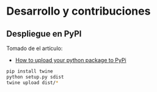 # Desarrollo y contribuciones

## Despliegue en PyPI

Tomado de el artículo: 

  * [How to upload your python package to PyPi](https://medium.com/@joel.barmettler/how-to-upload-your-python-package-to-pypi-65edc5fe9c56)

```bash
pip install twine
python setup.py sdist
twine upload dist/*
```
